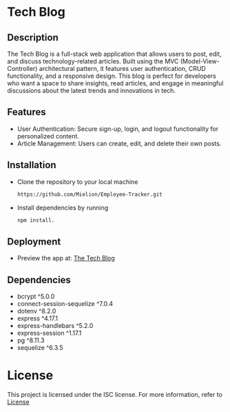 # Tech Blog

## Description
The Tech Blog is a full-stack web application that allows users to post, edit, and discuss technology-related articles. Built using the MVC (Model-View-Controller) architectural pattern, it features user authentication, CRUD functionality, and a responsive design. This blog is perfect for developers who want a space to share insights, read articles, and engage in meaningful discussions about the latest trends and innovations in tech.

## Features
+ User Authentication: Secure sign-up, login, and logout functionality for personalized content.
+ Article Management: Users can create, edit, and delete their own posts.

## Installation

+ Clone the repository to your local machine

  ``` bash
  https://github.com/Mielion/Employee-Tracker.git
  
+ Install dependencies by running
  
  ```bash
  npm install.

## Deployment
  * Preview the app at: [The Tech Blog](https://the-tech-blog-8fwv.onrender.com)
    
## Dependencies
  + bcrypt ^5.0.0
  + connect-session-sequelize ^7.0.4
  + dotenv ^8.2.0
  + express ^4.17.1
  + express-handlebars ^5.2.0
  + express-session ^1.17.1
  + pg ^8.11.3 
  + sequelize ^6.3.5

# License
This project is licensed under the ISC license. For more information, refer to [License](https://www.boost.org/LICENSE_1_0.txt)
